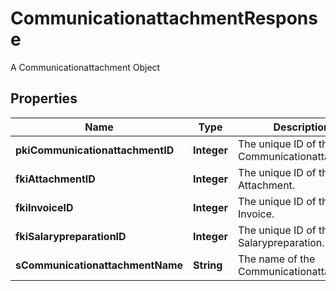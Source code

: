 

# CommunicationattachmentResponse

A Communicationattachment Object

## Properties

| Name | Type | Description | Notes |
|------------ | ------------- | ------------- | -------------|
|**pkiCommunicationattachmentID** | **Integer** | The unique ID of the Communicationattachment |  |
|**fkiAttachmentID** | **Integer** | The unique ID of the Attachment. |  [optional] |
|**fkiInvoiceID** | **Integer** | The unique ID of the Invoice. |  [optional] |
|**fkiSalarypreparationID** | **Integer** | The unique ID of the Salarypreparation. |  [optional] |
|**sCommunicationattachmentName** | **String** | The name of the Communicationattachment |  |




